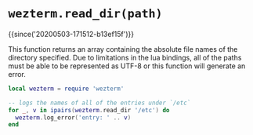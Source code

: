 # `wezterm.read_dir(path)`

{{since('20200503-171512-b13ef15f')}}

This function returns an array containing the absolute file names of the
directory specified.  Due to limitations in the lua bindings, all of the paths
must be able to be represented as UTF-8 or this function will generate an
error.

```lua
local wezterm = require 'wezterm'

-- logs the names of all of the entries under `/etc`
for _, v in ipairs(wezterm.read_dir '/etc') do
  wezterm.log_error('entry: ' .. v)
end
```


